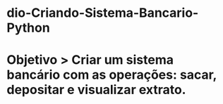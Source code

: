 # dio-Criando-Sistema-Bancario-Python
# Objetivo >  Criar um sistema bancário com as operações: sacar, depositar e visualizar extrato.
